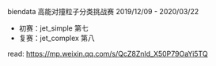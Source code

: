 biendata 高能对撞粒子分类挑战赛 2019/12/09 - 2020/03/22

- 初赛：jet_simple 第七
- 复赛：jet_complex 第八

read: https://mp.weixin.qq.com/s/QcZ8Znld_X50P79OaYi5TQ
